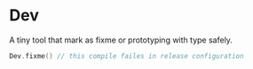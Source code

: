 # Dev

A tiny tool that mark as fixme or prototyping with type safely.

```swift
Dev.fixme() // this compile failes in release configuration
```
